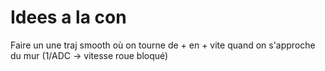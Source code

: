 # Idees a la con 

Faire un une traj smooth où on tourne de + en + vite quand on s'approche du mur
(1/ADC -> vitesse roue bloqué)
